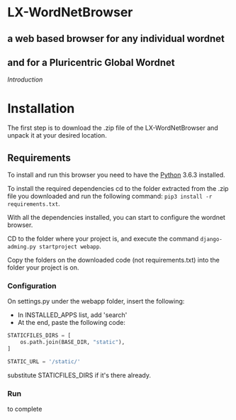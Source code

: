# LX-WordNetBrowser

## a web based browser for any individual wordnet
## and for a Pluricentric Global Wordnet


*Introduction*


# Installation

The first step is to download the .zip file of the LX-WordNetBrowser and unpack it at your desired location. 

## Requirements

To install and run this browser you need to have the [Python](https://www.python.org/downloads/) 3.6.3 installed. 

<!--
It is recommended that you install the required dependencies in a virtual environment. To do so, first install virtualenv by running the following command: ```pip3 install virtualenv```.

To create a virtual environment, run the following command: ```virtualenv [browser folder path]```, or cd to the browser folder path and run ```virtualenv . ```.

To activate the virtualenv, cd into the browser folder and run ```source bin/activate``` and ```deactivate```to exit the virtualenv on UNIX systems. For windows, to activate ```Scripts/activate``` and ```deactivate``` to exit.

Once inside your virtual environment (or not if chose not to do it), 
-->

To install the required dependencies cd to the folder extracted from the .zip file you downloaded and run the following command: ```pip3 install -r requirements.txt```.

<!--
You will need to have the virtual environment activated while the web server is online.
-->

With all the dependencies installed, you can start to configure the wordnet browser.

CD to the folder where your project is, and execute the command ```django-adming.py startproject webapp```.

Copy the folders on the downloaded code (not requirements.txt) into the folder your project is on. 

### Configuration

On settings.py under the webapp folder, insert the following:

+ In INSTALLED_APPS list, add 'search'
+ At the end, paste the following code:
```python
STATICFILES_DIRS = [
    os.path.join(BASE_DIR, "static"),
]

STATIC_URL = '/static/'
```
substitute STATICFILES_DIRS if it's there already.


### Run

to complete

